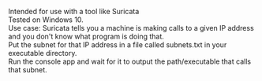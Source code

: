 Intended for use with a tool like Suricata  
Tested on Windows 10.  
Use case:  Suricata tells you a machine is making calls to a given IP address and you don't know what program is doing that.  
           Put the subnet for that IP address in a file called subnets.txt in your executable directory.  
           Run the console app and wait for it to output the path/executable that calls that subnet.  
